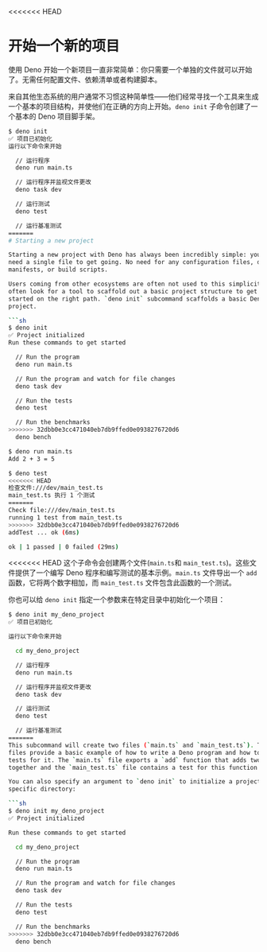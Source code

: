 <<<<<<< HEAD
# 开始一个新的项目

使用 Deno
开始一个新项目一直非常简单：你只需要一个单独的文件就可以开始了。无需任何配置文件、依赖清单或者构建脚本。

来自其他生态系统的用户通常不习惯这种简单性——他们经常寻找一个工具来生成一个基本的项目结构，并使他们在正确的方向上开始。`deno init`
子命令创建了一个基本的 Deno 项目脚手架。

```sh
$ deno init
✅ 项目已初始化
运行以下命令来开始

  // 运行程序
  deno run main.ts

  // 运行程序并监视文件更改
  deno task dev

  // 运行测试
  deno test

  // 运行基准测试
=======
# Starting a new project

Starting a new project with Deno has always been incredibly simple: you just
need a single file to get going. No need for any configuration files, dependency
manifests, or build scripts.

Users coming from other ecosystems are often not used to this simplicity - they
often look for a tool to scaffold out a basic project structure to get them
started on the right path. `deno init` subcommand scaffolds a basic Deno
project.

```sh
$ deno init
✅ Project initialized
Run these commands to get started

  // Run the program
  deno run main.ts

  // Run the program and watch for file changes
  deno task dev

  // Run the tests
  deno test

  // Run the benchmarks
>>>>>>> 32dbb0e3cc471040eb7db9ffed0e0938276720d6
  deno bench

$ deno run main.ts
Add 2 + 3 = 5

$ deno test
<<<<<<< HEAD
检查文件:///dev/main_test.ts
main_test.ts 执行 1 个测试
=======
Check file:///dev/main_test.ts
running 1 test from main_test.ts
>>>>>>> 32dbb0e3cc471040eb7db9ffed0e0938276720d6
addTest ... ok (6ms)

ok | 1 passed | 0 failed (29ms)
```

<<<<<<< HEAD
这个子命令会创建两个文件(`main.ts`和 `main_test.ts`)。这些文件提供了一个编写
Deno 程序和编写测试的基本示例。`main.ts` 文件导出一个 `add`
函数，它将两个数字相加，而 `main_test.ts` 文件包含此函数的一个测试。

你也可以给 `deno init` 指定一个参数来在特定目录中初始化一个项目：

```sh
$ deno init my_deno_project
✅ 项目已初始化

运行以下命令来开始

  cd my_deno_project

  // 运行程序
  deno run main.ts

  // 运行程序并监视文件更改
  deno task dev

  // 运行测试
  deno test

  // 运行基准测试
=======
This subcommand will create two files (`main.ts` and `main_test.ts`). These
files provide a basic example of how to write a Deno program and how to write
tests for it. The `main.ts` file exports a `add` function that adds two numbers
together and the `main_test.ts` file contains a test for this function.

You can also specify an argument to `deno init` to initialize a project in a
specific directory:

```sh
$ deno init my_deno_project
✅ Project initialized

Run these commands to get started

  cd my_deno_project

  // Run the program
  deno run main.ts

  // Run the program and watch for file changes
  deno task dev

  // Run the tests
  deno test

  // Run the benchmarks
>>>>>>> 32dbb0e3cc471040eb7db9ffed0e0938276720d6
  deno bench
```
